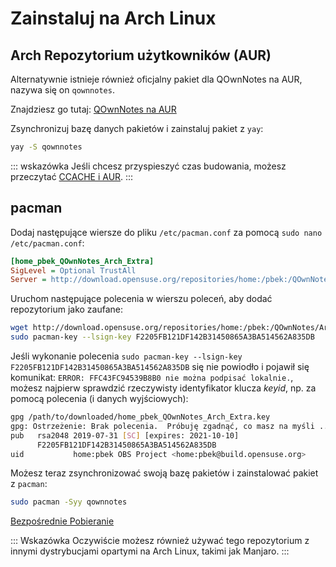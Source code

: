 # Zainstaluj na Arch Linux

## Arch Repozytorium użytkowników (AUR)

Alternatywnie istnieje również oficjalny pakiet dla QOwnNotes na AUR, nazywa się on `qownnotes`.

Znajdziesz go tutaj: [QOwnNotes na AUR](https://aur.archlinux.org/packages/qownnotes)

Zsynchronizuj bazę danych pakietów i zainstaluj pakiet z `yay`:

```bash
yay -S qownnotes
```

::: wskazówka Jeśli chcesz przyspieszyć czas budowania, możesz przeczytać [CCACHE i AUR](https://www.reddit.com/r/archlinux/comments/6vez44/a_small_tip_if_you_compile_from_aur/).
:::

## pacman

Dodaj następujące wiersze do pliku `/etc/pacman.conf` za pomocą `sudo nano /etc/pacman.conf`:

```ini
[home_pbek_QOwnNotes_Arch_Extra]
SigLevel = Optional TrustAll
Server = http://download.opensuse.org/repositories/home:/pbek:/QOwnNotes/Arch_Extra/$arch
```

Uruchom następujące polecenia w wierszu poleceń, aby dodać repozytorium jako zaufane:

```bash
wget http://download.opensuse.org/repositories/home:/pbek:/QOwnNotes/Arch_Extra/x86_64/home_pbek_QOwnNotes_Arch_Extra.key -O - | sudo pacman-key --add -
sudo pacman-key --lsign-key F2205FB121DF142B31450865A3BA514562A835DB
```

Jeśli wykonanie polecenia `sudo pacman-key --lsign-key F2205FB121DF142B31450865A3BA514562A835DB` się nie powiodło i pojawił się komunikat: `ERROR: FFC43FC94539B8B0 nie można podpisać lokalnie.`, możesz najpierw sprawdzić rzeczywisty identyfikator klucza _keyid_, np. za pomocą polecenia (i danych wyjściowych):

```bash
gpg /path/to/downloaded/home_pbek_QOwnNotes_Arch_Extra.key
gpg: Ostrzeżenie: Brak polecenia.  Próbuję zgadnąć, co masz na myśli ...
pub   rsa2048 2019-07-31 [SC] [expires: 2021-10-10]
      F2205FB121DF142B31450865A3BA514562A835DB
uid           home:pbek OBS Project <home:pbek@build.opensuse.org>
```

Możesz teraz zsynchronizować swoją bazę pakietów i zainstalować pakiet z `pacman`:

```bash
sudo pacman -Syy qownnotes
```

[Bezpośrednie Pobieranie](https://download.opensuse.org/repositories/home:/pbek:/QOwnNotes/Arch_Extra)

::: Wskazówka
Oczywiście możesz również używać tego repozytorium z innymi dystrybucjami opartymi na Arch Linux, takimi jak Manjaro.
:::
